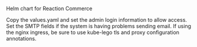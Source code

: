 Helm chart for Reaction Commerce

Copy the values.yaml and set the admin login information to allow access.
Set the SMTP fields if the system is having problems sending email.
If using the nginx ingress, be sure to use kube-lego tls and proxy configuration
annotations.
